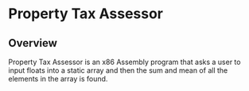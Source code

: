 # Property Tax Assessor 

## Overview
Property Tax Assessor is an x86 Assembly program that asks a user to input floats into a static array and then the sum and mean of all the elements in the array is found. 
